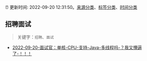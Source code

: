 :alarm_clock: 更新时间: 2022-09-20 12:31:50。[来源分类](../README.md)、[标签分类](../TAGS.md)、[时间分类](../TIMELINE.md)

## 招聘面试


> 关键字：`招聘`、`面试`



- [2022-09-20-面试官：单核-CPU-支持-Java-多线程吗-？我又懵逼了-！！！](https://toutiao.io/k/9lqqf2o) 